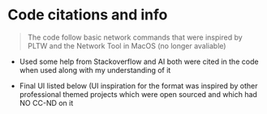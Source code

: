 # Code citations and info

>The code follow basic network commands that were inspired by PLTW and the Network Tool in MacOS (no longer avaliable)

- Used some help from Stackoverflow and AI both were cited in the code when used along with my understanding of it


- Final UI listed below (UI inspiration for the format was inspired by other professional themed projects which were open sourced and which had NO CC-ND on it
